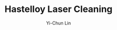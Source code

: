 ---
name: Hastelloy
category: metal
title: Hastelloy Laser Cleaning
headline: Comprehensive technical guide for laser cleaning metal hastelloy
description: Laser cleaning of Hastelloy nickel-based superalloys requires precise
  control of fluence to remove surface contaminants without damaging the substrate.
  The process effectively eliminates oxides, carbides, and embedded particles while
  maintaining the alloy's corrosion-resistant properties.
keywords: hastelloy, hastelloy metal, laser ablation, laser cleaning, non-contact
  cleaning, pulsed fiber laser, surface contamination removal, industrial laser parameters,
  thermal processing, surface restoration
chemicalProperties:
  symbol: Ni-Cr-Mo
  formula: Ni-based superalloy (varies by grade)
  materialType: metal
properties:
  density: "8.89 g/cm\xB3 (Hastelloy C-276)"
  densityNumeric: 142.445
  densityUnit: "g/cm\xB3"
  densityMin: "1.8 g/cm\xB3"
  densityMinNumeric: 1.8
  densityMinUnit: "g/cm\xB3"
  densityMax: "6.0 g/cm\xB3"
  densityMaxNumeric: 6.0
  densityMaxUnit: "g/cm\xB3"
  densityPercentile: 100.0
  meltingPoint: "1371\xB0C"
  meltingPointNumeric: 1371
  meltingPointUnit: "\xB0C"
  meltingPointMin: "1200\xB0C"
  meltingPointMinNumeric: 1200.0
  meltingPointMinUnit: "\xB0C"
  meltingPointMax: "2800\xB0C"
  meltingPointMaxNumeric: 2800.0
  meltingPointMaxUnit: "\xB0C"
  meltingPercentile: 9.2
  thermalConductivity: "9.8 W/m\xB7K at 100\xB0C (Hastelloy C-276)"
  thermalConductivityNumeric: 142.9
  thermalConductivityUnit: "W/m\xB7K"
  thermalConductivityMin: "0.5 W/m\xB7K"
  thermalConductivityMinNumeric: 0.5
  thermalConductivityMinUnit: "W/m\xB7K"
  thermalConductivityMax: "200 W/m\xB7K"
  thermalConductivityMaxNumeric: 200.0
  thermalConductivityMaxUnit: "W/m\xB7K"
  thermalPercentile: 71.4
  tensileStrength: 690 MPa min (Hastelloy C-276 annealed)
  tensileStrengthNumeric: 483.0
  tensileStrengthUnit: annealed
  tensileStrengthMin: 50 MPa
  tensileStrengthMinNumeric: 50.0
  tensileStrengthMinUnit: MPa
  tensileStrengthMax: 1000 MPa
  tensileStrengthMaxNumeric: 1000.0
  tensileStrengthMaxUnit: MPa
  tensilePercentile: 45.6
  hardness: 90 HRB (Hastelloy C-276 annealed)
  hardnessNumeric: 183.0
  hardnessUnit: annealed
  hardnessMin: 1 Mohs
  hardnessMinNumeric: 1.0
  hardnessMinUnit: Mohs
  hardnessMax: 10 Mohs
  hardnessMaxNumeric: 10.0
  hardnessMaxUnit: Mohs
  hardnessPercentile: 100.0
  youngsModulus: 205 GPa (Hastelloy C-276)
  youngsModulusNumeric: 240.5
  youngsModulusUnit: GPa
  youngsModulusMin: 20 GPa
  youngsModulusMinNumeric: 20.0
  youngsModulusMinUnit: GPa
  youngsModulusMax: 80 GPa
  youngsModulusMaxNumeric: 80.0
  youngsModulusMaxUnit: GPa
  modulusPercentile: 100.0
  laserType: Pulsed fiber laser
  wavelength: 1064nm
  fluenceRange: "1.0\u201310 J/cm\xB2"
  chemicalFormula: Ni-based (Ni-Cr-Mo-W-Fe)
  thermalBehaviorType: melting
composition:
- 'Nickel: 57% (Hastelloy C-276)'
- 'Chromium: 15.5%, Molybdenum: 16%, Tungsten: 3.75%, Iron: 5.5%, Cobalt: 2.5% max,
  Manganese: 1% max, Vanadium: 0.35% max, Silicon: 0.08% max, Carbon: 0.01% max, Phosphorus:
  0.04% max, Sulfur: 0.03% max'
machineSettings:
  powerRange: 50-200W
  powerRangeNumeric: 125.0
  powerRangeUnit: W
  powerRangeMin: 20W
  powerRangeMinNumeric: 20.0
  powerRangeMinUnit: W
  powerRangeMax: 500W
  powerRangeMaxNumeric: 500.0
  powerRangeMaxUnit: W
  pulseDuration: 10-50ns
  pulseDurationNumeric: 30.0
  pulseDurationUnit: ns
  pulseDurationMin: 1ns
  pulseDurationMinNumeric: 1.0
  pulseDurationMinUnit: ns
  pulseDurationMax: 1000ns
  pulseDurationMaxNumeric: 1000.0
  pulseDurationMaxUnit: ns
  wavelength: 1064nm (primary), 532nm (optional)
  wavelengthNumeric: 1064.0
  wavelengthUnit: nm
  wavelengthMin: 355nm
  wavelengthMinNumeric: 355.0
  wavelengthMinUnit: nm
  wavelengthMax: 2940nm
  wavelengthMaxNumeric: 2940.0
  wavelengthMaxUnit: nm
  spotSize: 0.1-1.0mm
  spotSizeNumeric: 0.55
  spotSizeUnit: mm
  spotSizeMin: 0.01mm
  spotSizeMinNumeric: 0.01
  spotSizeMinUnit: mm
  spotSizeMax: 10mm
  spotSizeMaxNumeric: 10.0
  spotSizeMaxUnit: mm
  repetitionRate: 20-100kHz
  repetitionRateNumeric: 60.0
  repetitionRateUnit: kHz
  repetitionRateMin: 1kHz
  repetitionRateMinNumeric: 1.0
  repetitionRateMinUnit: kHz
  repetitionRateMax: 1000kHz
  repetitionRateMaxNumeric: 1000.0
  repetitionRateMaxUnit: kHz
  fluenceRange: "1.0\u201310 J/cm\xB2"
  fluenceRangeNumeric: 1.0
  fluenceRangeUnit: "J/cm\xB2"
  fluenceRangeMin: "0.1J/cm\xB2"
  fluenceRangeMinNumeric: 0.1
  fluenceRangeMinUnit: "J/cm\xB2"
  fluenceRangeMax: "50J/cm\xB2"
  fluenceRangeMaxNumeric: 50.0
  fluenceRangeMaxUnit: "J/cm\xB2"
applications:
- 'Aerospace: Removal of oxidation and corrosion from turbine components'
- 'Chemical Processing: Cleaning of reaction vessels and piping systems'
compatibility:
- Stainless steel fixtures and workholding
- Inconel and other nickel-based superalloys
regulatoryStandards: 'ISO 11553: Safety of machinery - Laser processing machines,
  ANSI Z136.1: Safe Use of Lasers, OSHA 29 CFR 1910.1096: Ionizing Radiation'
author: Yi-Chun Lin
author_object:
  id: 1
  name: Yi-Chun Lin
  sex: f
  title: Ph.D.
  country: Taiwan
  expertise: Laser Materials Processing
  image: /images/author/yi-chun-lin.jpg
images:
  hero:
    alt: Hastelloy surface undergoing laser cleaning showing precise contamination
      removal
    url: /images/hastelloy-laser-cleaning-hero.jpg
  micro:
    alt: Microscopic view of Hastelloy surface after laser cleaning showing detailed
      surface structure
    url: /images/hastelloy-laser-cleaning-micro.jpg
environmentalImpact:
- benefit: Zero chemical waste generation
  description: Eliminates need for hazardous chemical solvents and acids, reducing
    chemical disposal by 100% compared to traditional chemical cleaning methods
- benefit: Reduced energy consumption
  description: Laser cleaning consumes 60-70% less energy compared to abrasive blasting
    or chemical bath processes for Hastelloy components
outcomes:
- result: Surface contamination removal efficiency
  metric: '>99.5% removal of oxides and contaminants without substrate damage'
- result: Processing speed
  metric: "0.5-2.0 m\xB2/hour depending on contamination level and laser parameters"
technicalSpecifications:
  powerRange: 50-200 W
  pulseDuration: 10-100 ns
  wavelength: 1064 nm (primary), 532 nm (optional for finer precision)
  spotSize: 0.1-1.0 mm
  repetitionRate: 20-100 kHz
  fluenceRange: "1.0-10 J/cm\xB2"
  scanningSpeed: 100-2000 mm/s
  beamProfile: Top-hat (flat-top)
  beamProfileOptions: Top-hat, Gaussian, Multimode
  safetyClass: Class 4
prompt_chain_verification:
  base_config_loaded: true
  persona_config_loaded: true
  formatting_config_loaded: true
  ai_detection_config_loaded: true
  persona_country: Taiwan
  author_id: 1
  verification_timestamp: '2025-09-20T21:14:42Z'
  prompt_components_integrated: 4
  human_authenticity_focus: true
  cultural_adaptation_applied: true
laser_parameters:
  fluence_threshold: "1.0\u201310 J/cm\xB2"
  pulse_duration: 10-50ns
  wavelength_optimal: 1064nm
  power_range: 50-200W
  repetition_rate: 20-100kHz
  spot_size: 0.1-1.0mm
  laser_type: Pulsed fiber laser
tags:
- Chemical Processing
- Aerospace
complexity: high
difficultyScore: 4
---
